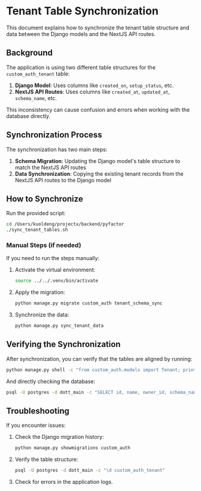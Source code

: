 # Tenant Table Synchronization

This document explains how to synchronize the tenant table structure and data between the Django models and the NextJS API routes.

## Background

The application is using two different table structures for the `custom_auth_tenant` table:

1. **Django Model**: Uses columns like `created_on`, `setup_status`, etc.
2. **NextJS API Routes**: Uses columns like `created_at`, `updated_at`, `schema_name`, etc.

This inconsistency can cause confusion and errors when working with the database directly.

## Synchronization Process

The synchronization has two main steps:

1. **Schema Migration**: Updating the Django model's table structure to match the NextJS API routes
2. **Data Synchronization**: Copying the existing tenant records from the NextJS API routes to the Django model

## How to Synchronize

Run the provided script:

```bash
cd /Users/kuoldeng/projectx/backend/pyfactor
./sync_tenant_tables.sh
```

### Manual Steps (if needed)

If you need to run the steps manually:

1. Activate the virtual environment:
   ```bash
   source ../../.venv/bin/activate
   ```

2. Apply the migration:
   ```bash
   python manage.py migrate custom_auth tenant_schema_sync
   ```

3. Synchronize the data:
   ```bash
   python manage.py sync_tenant_data
   ```

## Verifying the Synchronization

After synchronization, you can verify that the tables are aligned by running:

```bash
python manage.py shell -c "from custom_auth.models import Tenant; print(Tenant.objects.all())"
```

And directly checking the database:

```bash
psql -U postgres -d dott_main -c "SELECT id, name, owner_id, schema_name, created_at, updated_at FROM custom_auth_tenant LIMIT 5;"
```

## Troubleshooting

If you encounter issues:

1. Check the Django migration history:
   ```bash
   python manage.py showmigrations custom_auth
   ```

2. Verify the table structure:
   ```bash
   psql -U postgres -d dott_main -c "\d custom_auth_tenant"
   ```

3. Check for errors in the application logs.